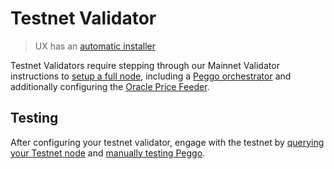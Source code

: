 # Testnet Validator

> UX has an [automatic installer](https://install.umee.cc)

Testnet Validators require stepping through our Mainnet Validator instructions to [setup a full node](mainnet-validator.md), including a [Peggo orchestrator](/overview/UX-gravity-bridge/peggo.md) and additionally configuring the [Oracle Price Feeder](/validators/mainnet-validator.html#price-feeder-calypso-v3).

## Testing

After configuring your testnet validator, engage with the testnet by [querying your Testnet node](/developers/querying.md) and [manually testing Peggo](https://github.com/umee-network/peggo/blob/main/test/manual-test-peggo.md).
